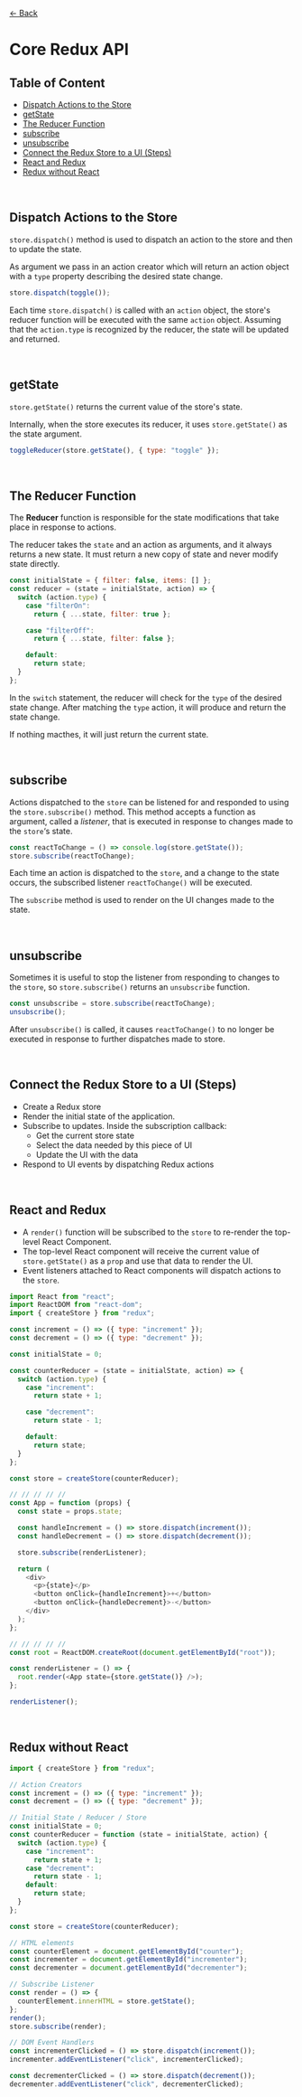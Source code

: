 [&larr; Back](./README.md)

# Core Redux API

## Table of Content

- [Dispatch Actions to the Store](#dispatch-actions-to-the-store)
- [getState](#getstate)
- [The Reducer Function](#the-reducer-function)
- [subscribe](#subscribe)
- [unsubscribe](#unsubscribe)
- [Connect the Redux Store to a UI (Steps)](#connect-the-redux-store-to-a-ui-steps)
- [React and Redux](#react-and-redux)
- [Redux without React](#redux-without-react)

<br>

## Dispatch Actions to the Store

`store.dispatch()` method is used to dispatch an action to the store and then to update the state.

As argument we pass in an action creator which will return an action object with a `type` property describing the desired state change.

```js
store.dispatch(toggle());
```

Each time `store.dispatch()` is called with an `action` object, the store's reducer function will be executed with the same `action` object. Assuming that the `action.type` is recognized by the reducer, the state will be updated and returned.

<br>

## getState

`store.getState()` returns the current value of the store's state.

Internally, when the store executes its reducer, it uses `store.getState()` as the state argument.

```js
toggleReducer(store.getState(), { type: "toggle" });
```

<br>

## The Reducer Function

The **Reducer** function is responsible for the state modifications that take place in response to actions.

The reducer takes the `state` and an action as arguments, and it always returns a new state. It must return a new copy of state and never modify state directly.

```js
const initialState = { filter: false, items: [] };
const reducer = (state = initialState, action) => {
  switch (action.type) {
    case "filterOn":
      return { ...state, filter: true };

    case "filterOff":
      return { ...state, filter: false };

    default:
      return state;
  }
};
```

In the `switch` statement, the reducer will check for the `type` of the desired state change. After matching the `type` action, it will produce and return the state change.

If nothing macthes, it will just return the current state.

<br>

## subscribe

Actions dispatched to the `store` can be listened for and responded to using the `store.subscribe()` method. This method accepts a function as argument, called a _listener_, that is executed in response to changes made to the `store`‘s state.

```js
const reactToChange = () => console.log(store.getState());
store.subscribe(reactToChange);
```

Each time an action is dispatched to the `store`, and a change to the state occurs, the subscribed listener `reactToChange()` will be executed.

The `subscribe` method is used to render on the UI changes made to the state.

<br>

## unsubscribe

Sometimes it is useful to stop the listener from responding to changes to the `store`, so `store.subscribe()` returns an `unsubscribe` function.

```js
const unsubscribe = store.subscribe(reactToChange);
unsubscribe();
```

After `unsubscribe()` is called, it causes `reactToChange()` to no longer be executed in response to further dispatches made to store.

<br>

## Connect the Redux Store to a UI (Steps)

- Create a Redux store
- Render the initial state of the application.
- Subscribe to updates. Inside the subscription callback:
  - Get the current store state
  - Select the data needed by this piece of UI
  - Update the UI with the data
- Respond to UI events by dispatching Redux actions

<br>

## React and Redux

- A `render()` function will be subscribed to the `store` to re-render the top-level React Component.
- The top-level React component will receive the current value of `store.getState()` as a `prop` and use that data to render the UI.
- Event listeners attached to React components will dispatch actions to the `store`.

```js
import React from "react";
import ReactDOM from "react-dom";
import { createStore } from "redux";

const increment = () => ({ type: "increment" });
const decrement = () => ({ type: "decrement" });

const initialState = 0;

const counterReducer = (state = initialState, action) => {
  switch (action.type) {
    case "increment":
      return state + 1;

    case "decrement":
      return state - 1;

    default:
      return state;
  }
};

const store = createStore(counterReducer);

// // // // //
const App = function (props) {
  const state = props.state;

  const handleIncrement = () => store.dispatch(increment());
  const handleDecrement = () => store.dispatch(decrement());

  store.subscribe(renderListener);

  return (
    <div>
      <p>{state}</p>
      <button onClick={handleIncrement}>+</button>
      <button onClick={handleDecrement}>-</button>
    </div>
  );
};

// // // // //
const root = ReactDOM.createRoot(document.getElementById("root"));

const renderListener = () => {
  root.render(<App state={store.getState()} />);
};

renderListener();
```

<br>

## Redux without React

```js
import { createStore } from "redux";

// Action Creators
const increment = () => ({ type: "increment" });
const decrement = () => ({ type: "decrement" });

// Initial State / Reducer / Store
const initialState = 0;
const counterReducer = function (state = initialState, action) {
  switch (action.type) {
    case "increment":
      return state + 1;
    case "decrement":
      return state - 1;
    default:
      return state;
  }
};

const store = createStore(counterReducer);

// HTML elements
const counterElement = document.getElementById("counter");
const incrementer = document.getElementById("incrementer");
const decrementer = document.getElementById("decrementer");

// Subscribe Listener
const render = () => {
  counterElement.innerHTML = store.getState();
};
render();
store.subscribe(render);

// DOM Event Handlers
const incrementerClicked = () => store.dispatch(increment());
incrementer.addEventListener("click", incrementerClicked);

const decrementerClicked = () => store.dispatch(decrement());
decrementer.addEventListener("click", decrementerClicked);
```

<br>
